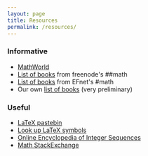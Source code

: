 ```yaml
---
layout: page
title: Resources
permalink: /resources/
---
```


### Informative
* [MathWorld](https://mathworld.wolfram.com/)
* [List of books](https://freenode-math.fandom.com/wiki/Book_List) from freenode's ##math
* [List of books](https://www.efnet-math.org/w/Book_Recommendations) from EFnet's #math
* Our own [list of books](/resources/books/) (very preliminary)

### Useful
* [LaTeX pastebin](http://mathb.in)
* [Look up LaTeX symbols](http://detexify.kirelabs.org/classify.html)
* [Online Encyclopedia of Integer Sequences](https://oeis.org/)
* [Math StackExchange](https://math.stackexchange.com/)
